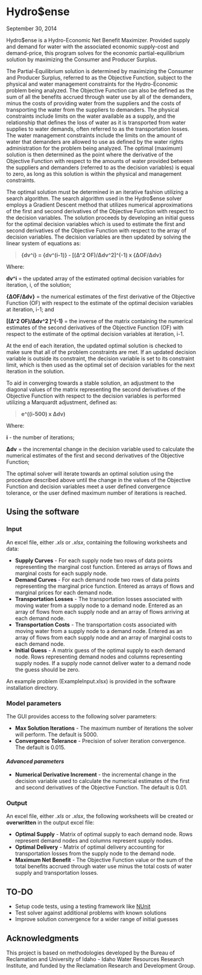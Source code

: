 # Hydro$ense
September 30, 2014

Hydro$ense is a Hydro-Economic Net Benefit Maximizer. Provided supply and demand for water with the associated economic supply-cost and demand-price, this program solves for the economic partial-equilibrium solution by maximizing the Consumer and Producer Surplus.

The Partial-Equilibrium solution is determined by maximizing the Consumer and Producer Surplus, referred to as the Objective Function, subject to the physical and water management constraints for the Hydro-Economic problem being analyzed. The Objective Function can also be defined as the sum of all the benefits accrued through water use by all of the demanders, minus the costs of providing water from the suppliers and the costs of transporting the water from the suppliers to demanders. The physical constraints include limits on the water available as a supply, and the relationship that defines the loss of water as it is transported from water supplies to water demands, often referred to as the transportation losses. The water management constraints include the limits on the amount of water that demanders are allowed to use as defined by the water rights administration for the problem being analyzed. The optimal (maximum) solution is then determined as the point where the derivative of the Objective Function with respect to the amounts of water provided between the suppliers and demanders (referred to as the decision variables) is equal to zero, as long as this solution is within the physical and management constraints.

The optimal solution must be determined in an iterative fashion utilizing a search algorithm. The search algorithm used in the Hydro$ense solver employs a Gradient Descent method that utilizes numerical approximations of the first and second derivatives of the Objective Function with respect to the decision variables. The solution proceeds by developing an initial guess for the optimal decision variables which is used to estimate the first and second derivatives of the Objective Function with respect to the array of decision variables. The decision variables are then updated by solving the linear system of equations as:

>    **{dv^i} = {dv^(i-1)} - [(Δ^2 OF)/Δdv^2]^(-1) x {ΔOF/Δdv}**

Where:

**dv^i** = the updated array of the estimated optimal decision variables for iteration, i, of the solution;

**{ΔOF/Δdv}** = the numerical estimates of the first derivative of the Objective Function (OF) with respect to the estimate of the optimal decision variables at iteration, i-1; and

**[(Δ^2 OF)/Δdv^2 ]^(-1)** = the inverse of the matrix containing the numerical estimates of the second derivatives of the Objective Function (OF) with respect to the estimate of the optimal decision variables at iteration, i-1.

At the end of each iteration, the updated optimal solution is checked to make sure that all of the problem constraints are met. If an updated decision variable is outside its constraint, the decision variable is set to its constraint limit, which is then used as the optimal set of decision variables for the next iteration in the solution.

To aid in converging towards a stable solution, an adjustment to the diagonal values of the matrix representing the second derivatives of the Objective Function with respect to the decision variables is performed utilizing a Marquardt adjustment, defined as:

>    **e^((i-500) x Δdv)**

Where:

**i** - the number of iterations;

**Δdv** =  the incremental change in the decision variable used to calculate the numerical estimates of the first and second derivatives of the Objective Function;

The optimal solver will iterate towards an optimal solution using the procedure described above until the change in the values of the Objective Function and decision variables meet a user defined convergence tolerance, or the user defined maximum number of iterations is reached. 


## Using the software

### Input
An excel file, either *.xls* or *.xlsx*, containing the following worksheets and data:

* **Supply Curves** - For each supply node two rows of data points representing the marginal cost function. Entered as arrays of flows and marginal costs for each supply node.
* **Demand Curves** - For each demand node two rows of data points representing the marginal price function. Entered as arrays of flows and marginal prices for each demand node.
* **Transportation Losses** - The transportation losses associated with moving water from a supply node to a demand node. Entered as an array of flows from each supply node and an array of flows arriving at each demand node.
* **Transportation Costs** - The transportation costs associated with moving water from a supply node to a demand node. Entered as an array of flows from each supply node and an array of marginal costs to each demand node.
* **Initial Guess** - A matrix guess of the optimal supply to each demand node. Rows representing demand nodes and columns representing supply nodes. If a supply node cannot deliver water to a demand node the guess should be zero.

An example problem (ExampleInput.xlsx) is provided in the software installation directory.


### Model parameters
The GUI provides access to the following solver parameters:

*  **Max Solution Iterations** - The maximum number of iterations the solver will perform. The default is 5000.
*  **Convergence Tolerance** - Precision of solver iteration convergence. The default is 0.015.

#### *Advanced parameters*
* **Numerical Derivative Increment** - the incremental change in the decision variable used to calculate the numerical estimates of the first and second derivatives of the Objective Function. The default is 0.01.


### Output
An excel file, either *.xls* or *.xlsx*, the following worksheets will be created or **overwritten** in the output excel file:

* **Optimal Supply** - Matrix of optimal supply to each demand node. Rows represent demand nodes and columns represent supply nodes.
* **Optimal Delivery** - Matrix of optimal delivery accounting for transportation losses from the supply node to the demand node.
* **Maximum Net Benefit** - The Objective Function value or the sum of the total benefits accrued through water use minus the total costs of water supply and transportation losses.


## TO-DO
* Setup code tests, using a testing framework like [NUnit](http://www.nunit.org/)
* Test solver against additional problems with known solutions
* Improve solution convergence for a wider range of initial guesses


## Acknowledgments
This project is based on methodologies developed by the Bureau of Reclamation and University of Idaho - Idaho Water Resources Research Institute, and funded by the Reclamation Research and Development Group.
